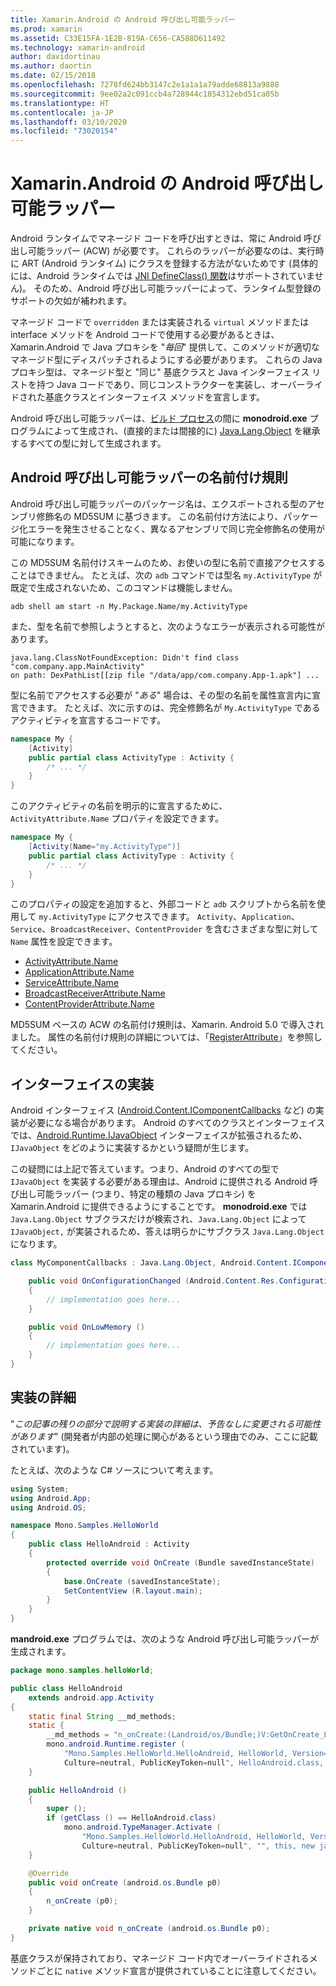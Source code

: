 ```yaml
---
title: Xamarin.Android の Android 呼び出し可能ラッパー
ms.prod: xamarin
ms.assetid: C33E15FA-1E2B-819A-C656-CA588D611492
ms.technology: xamarin-android
author: davidortinau
ms.author: daortin
ms.date: 02/15/2018
ms.openlocfilehash: 7278fd624bb3147c2e1a1a1a79adde68813a9888
ms.sourcegitcommit: 9ee02a2c091ccb4a728944c1854312ebd51ca05b
ms.translationtype: HT
ms.contentlocale: ja-JP
ms.lasthandoff: 03/10/2020
ms.locfileid: "73020154"
---
```

# <a name="android-callable-wrappers-for-xamarinandroid"></a>Xamarin.Android の Android 呼び出し可能ラッパー

Android ランタイムでマネージド コードを呼び出すときは、常に Android 呼び出し可能ラッパー (ACW) が必要です。 これらのラッパーが必要なのは、実行時に ART (Android ランタイム) にクラスを登録する方法がないためです (具体的には、Android ランタイムでは [JNI DefineClass() 関数](https://docs.oracle.com/javase/1.5.0/docs/guide/jni/spec/functions.html#wp15986)はサポートされていません)。 そのため、Android 呼び出し可能ラッパーによって、ランタイム型登録のサポートの欠如が補われます。 

マネージド コードで `overridden` または実装される `virtual` メソッドまたは interface メソッドを Android コードで使用する必要があるときは、Xamarin.Android で Java プロキシを "*毎回*" 提供して、このメソッドが適切なマネージド型にディスパッチされるようにする必要があります。 これらの Java プロキシ型は、マネージド型と "同じ" 基底クラスと Java インターフェイス リストを持つ Java コードであり、同じコンストラクターを実装し、オーバーライドされた基底クラスとインターフェイス メソッドを宣言します。 

Android 呼び出し可能ラッパーは、[ビルド プロセス](~/android/deploy-test/building-apps/build-process.md)の間に **monodroid.exe** プログラムによって生成され、(直接的または間接的に) [Java.Lang.Object](xref:Java.Lang.Object) を継承するすべての型に対して生成されます。 

## <a name="android-callable-wrapper-naming"></a>Android 呼び出し可能ラッパーの名前付け規則

Android 呼び出し可能ラッパーのパッケージ名は、エクスポートされる型のアセンブリ修飾名の MD5SUM に基づきます。 この名前付け方法により、パッケージ化エラーを発生させることなく、異なるアセンブリで同じ完全修飾名の使用が可能になります。 

この MD5SUM 名前付けスキームのため、お使いの型に名前で直接アクセスすることはできません。 たとえば、次の `adb` コマンドでは型名 `my.ActivityType` が既定で生成されないため、このコマンドは機能しません。 

```shell
adb shell am start -n My.Package.Name/my.ActivityType
```

また、型を名前で参照しようとすると、次のようなエラーが表示される可能性があります。

```shell
java.lang.ClassNotFoundException: Didn't find class "com.company.app.MainActivity"
on path: DexPathList[[zip file "/data/app/com.company.App-1.apk"] ...
```

型に名前でアクセスする必要が "*ある*" 場合は、その型の名前を属性宣言内に宣言できます。 たとえば、次に示すのは、完全修飾名が `My.ActivityType` であるアクティビティを宣言するコードです。

```csharp
namespace My {
    [Activity]
    public partial class ActivityType : Activity {
        /* ... */
    }
}
```

このアクティビティの名前を明示的に宣言するために、`ActivityAttribute.Name` プロパティを設定できます。 

```csharp
namespace My {
    [Activity(Name="my.ActivityType")]
    public partial class ActivityType : Activity {
        /* ... */
    }
}
```

このプロパティの設定を追加すると、外部コードと `adb` スクリプトから名前を使用して `my.ActivityType` にアクセスできます。 `Activity`、`Application`、`Service`、`BroadcastReceiver`、`ContentProvider` を含むさまざまな型に対して `Name` 属性を設定できます。 

- [ActivityAttribute.Name](xref:Android.App.ActivityAttribute.Name)
- [ApplicationAttribute.Name](xref:Android.App.ApplicationAttribute.Name)
- [ServiceAttribute.Name](xref:Android.App.ServiceAttribute.Name)
- [BroadcastReceiverAttribute.Name](xref:Android.Content.BroadcastReceiverAttribute.Name)
- [ContentProviderAttribute.Name](xref:Android.Content.ContentProviderAttribute.Name)

MD5SUM ベースの ACW の名前付け規則は、Xamarin. Android 5.0 で導入されました。 属性の名前付け規則の詳細については、「[RegisterAttribute](xref:Android.Runtime.RegisterAttribute)」を参照してください。 

## <a name="implementing-interfaces"></a>インターフェイスの実装

Android インターフェイス ([Android.Content.IComponentCallbacks](xref:Android.Content.IComponentCallbacks) など) の実装が必要になる場合があります。 Android のすべてのクラスとインターフェイスでは、[Android.Runtime.IJavaObject](xref:Android.Runtime.IJavaObject) インターフェイスが拡張されるため、`IJavaObject` をどのように実装するかという疑問が生じます。 

この疑問には上記で答えています。つまり、Android のすべての型で `IJavaObject` を実装する必要がある理由は、Android に提供される Android 呼び出し可能ラッパー (つまり、特定の種類の Java プロキシ) を Xamarin.Android に提供できるようにすることです。 **monodroid.exe** では `Java.Lang.Object` サブクラスだけが検索され、`Java.Lang.Object` によって `IJavaObject,` が実装されるため、答えは明らかにサブクラス `Java.Lang.Object` になります。 

```csharp
class MyComponentCallbacks : Java.Lang.Object, Android.Content.IComponentCallbacks {

    public void OnConfigurationChanged (Android.Content.Res.Configuration newConfig)
    {
        // implementation goes here...
    } 

    public void OnLowMemory ()
    {
        // implementation goes here...
    }
}
```

## <a name="implementation-details"></a>実装の詳細

"*この記事の残りの部分で説明する実装の詳細は、予告なしに変更される可能性があります*" (開発者が内部の処理に関心があるという理由でのみ、ここに記載されています)。 

たとえば、次のような C# ソースについて考えます。

```csharp
using System;
using Android.App;
using Android.OS;

namespace Mono.Samples.HelloWorld
{
    public class HelloAndroid : Activity
    {
        protected override void OnCreate (Bundle savedInstanceState)
        {
            base.OnCreate (savedInstanceState);
            SetContentView (R.layout.main);
        }
    }
}
```

**mandroid.exe** プログラムでは、次のような Android 呼び出し可能ラッパーが生成されます。 

```java
package mono.samples.helloWorld;

public class HelloAndroid
    extends android.app.Activity
{
    static final String __md_methods;
    static {
        __md_methods = "n_onCreate:(Landroid/os/Bundle;)V:GetOnCreate_Landroid_os_Bundle_Handler\n" + "";
        mono.android.Runtime.register (
            "Mono.Samples.HelloWorld.HelloAndroid, HelloWorld, Version=1.0.0.0, 
            Culture=neutral, PublicKeyToken=null", HelloAndroid.class, __md_methods);
    }

    public HelloAndroid ()
    {
        super ();
        if (getClass () == HelloAndroid.class)
            mono.android.TypeManager.Activate (
                "Mono.Samples.HelloWorld.HelloAndroid, HelloWorld, Version=1.0.0.0, 
                Culture=neutral, PublicKeyToken=null", "", this, new java.lang.Object[] {  });
    }

    @Override
    public void onCreate (android.os.Bundle p0)
    {
        n_onCreate (p0);
    }

    private native void n_onCreate (android.os.Bundle p0);
}
```

基底クラスが保持されており、マネージド コード内でオーバーライドされるメソッドごとに `native` メソッド宣言が提供されていることに注意してください。 
